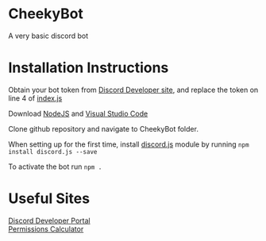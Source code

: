 # CheekyBot
A very basic discord bot

# Installation Instructions
Obtain your bot token from [Discord Developer site](#useful-sites), and replace the token on line 4 of [index.js](/index.js)

Download [NodeJS](https://nodejs.org/en/) and [Visual Studio Code](https://code.visualstudio.com/)

Clone github repository and navigate to CheekyBot folder.

When setting up for the first time, install [discord.js](https://discord.js.org/#/) module by running `npm install discord.js --save`

To activate the bot run `npm .`

# Useful Sites

[Discord Developer Portal](https://discordapp.com/developers/)  
[Permissions Calculator](https://discordapi.com/permissions.html)
